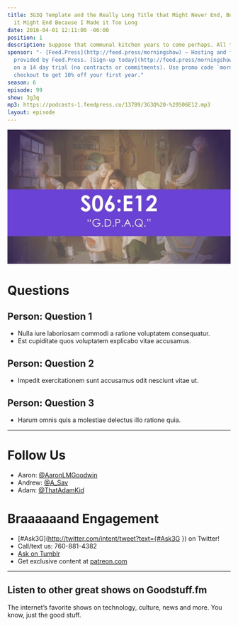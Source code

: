 ```yaml
---
title: 3G3Q Template and the Really Long Title that Might Never End, But Eventually
  it Might End Because I Made it Too Long
date: 2016-04-01 12:11:00 -06:00
position: 1
description: Suppose that communal kitchen years to come perhaps. All trotting down with porringers and tommycans to be filled. Devour contents in the street. John Howard Parnell example the provost of Trinity every mother’s son don’t talk of your provosts and provost of Trinity women and children cabmen priests parsons fieldmarshals archbishops. From Ailesbury road, Clyde road, artisans’ dwellings, north Dublin union, lord mayor in his gingerbread coach, old queen in a bathchair. My plate’s empty. After you with our incorporated drinkingcup. Like sir Philip Crampton’s fountain. Rub off the microbes with your handkerchief. Next chap rubs on a new batch with his. Father O’Flynn would make hares of them all. Have rows all the same. All for number one. Children fighting for the scrapings of the pot. Want a souppot as big as the Phoenix park. Harpooning flitches and hindquarters out of it. Hate people all round you. City Arms hotel table d’hôte she called it. Soup, joint and sweet. Never know whose thoughts you’re chewing. Then who’d wash up all the plates and forks? Might be all feeding on tabloids that time. Teeth getting worse and worse.
sponsor: "- [Feed.Press](http://feed.press/morningshow) – Hosting and feed support
  provided by Feed.Press. [Sign-up today](http://feed.press/morningshow) and try FeedPress
  on a 14 day trial (no contracts or commitments). Use promo code `morningshow` during
  checkout to get 10% off your first year."
season: 6
episode: 99
show: 3g3q
mp3: https://podcasts-1.feedpress.co/13789/3G3Q%20-%20S06E12.mp3
layout: episode
---
```


![3G3Q - S06e12.jpg](/uploads/3G3Q%20-%20S06e12.jpg)

# Questions

## Person: Question 1

* Nulla iure laboriosam commodi a ratione voluptatem consequatur.
* Est cupiditate quos voluptatem explicabo vitae accusamus.

## Person: Question 2

* Impedit exercitationem sunt accusamus odit nesciunt vitae ut.

## Person: Question 3

* Harum omnis quis a molestiae delectus illo ratione quia.

***

# Follow Us

* Aaron: [@AaronLMGoodwin](http://twitter.com/aaronlmgoodwin)
* Andrew: [@A_Sav](http://twitter.com/a_sav)
* Adam: [@ThatAdamKid](http://twitter.com/thatadamkid)

# Braaaaaand Engagement

* [#Ask3G](http://twitter.com/intent/tweet?text={#Ask3G }) on Twitter!
* Call/text us: 760-881-4382
* [Ask on Tumblr](http://3g3q.co/ask)
* Get exclusive content at [patreon.com](http://www.patreon.com/3g3q)

---

## Listen to other great shows on Goodstuff.fm

The internet’s favorite shows on technology, culture, news and more. You know, just the good stuff.
